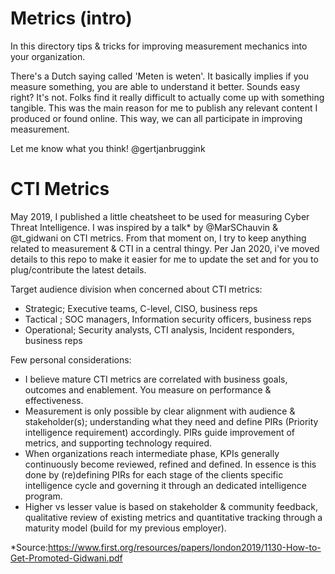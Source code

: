 # Metrics (intro)
In this directory tips & tricks for improving measurement mechanics into your organization.

There's a Dutch saying called 'Meten is weten'. It basically implies if you measure something, you are able to understand it better. Sounds easy right? It's not. Folks find it really difficult to actually come up with something tangible. This was the main reason for me  to publish any relevant content I produced or found online. This way, we can all participate in improving measurement.

Let me know what you think! @gertjanbruggink

# CTI Metrics
May 2019, I published a little cheatsheet to be used for measuring Cyber Threat Intelligence. I was inspired by a talk* by  @MarSChauvin & @t_gidwani on CTI metrics. From that moment on, I try to keep anything related to measurement & CTI in a central thingy. Per Jan 2020, i've moved  details to this repo to make it easier for me to update the set and for you to plug/contribute the latest details.

Target audience division when concerned about CTI metrics:
- Strategic; Executive teams, C-level, CISO, business reps
- Tactical ; SOC managers, Information security officers, business reps
- Operational; Security analysts, CTI analysis, Incident responders, business reps

Few personal considerations:
- I believe mature CTI metrics are correlated with business goals, outcomes and enablement. You measure on performance & effectiveness.
- Measurement is only possible by clear alignment with audience & stakeholder(s); understanding what they need and define PIRs (Priority intelligence requirement) accordingly. PIRs guide improvement of metrics, and supporting technology required. 
- When organizations reach intermediate phase, KPIs generally continuously become reviewed, refined and defined. In essence is this done by (re)defining PIRs for each stage of the clients specific intelligence cycle and governing it through an dedicated intelligence program.
- Higher vs lesser value is based on stakeholder & community feedback, qualitative review of existing metrics and quantitative tracking through a maturity model (build for my previous employer).



*Source:https://www.first.org/resources/papers/london2019/1130-How-to-Get-Promoted-Gidwani.pdf

